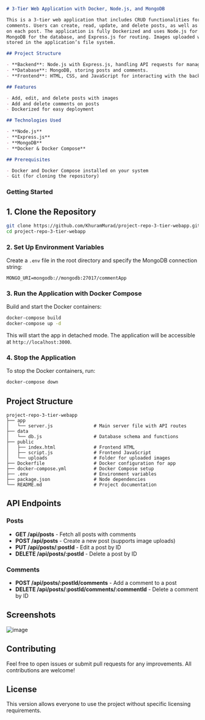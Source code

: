 ```markdown
# 3-Tier Web Application with Docker, Node.js, and MongoDB

This is a 3-tier web application that includes CRUD functionalities for posts and
comments. Users can create, read, update, and delete posts, as well as add comments
on each post. The application is fully Dockerized and uses Node.js for the backend,
MongoDB for the database, and Express.js for routing. Images uploaded with posts are
stored in the application’s file system.

## Project Structure

- **Backend**: Node.js with Express.js, handling API requests for managing posts and comments.
- **Database**: MongoDB, storing posts and comments.
- **Frontend**: HTML, CSS, and JavaScript for interacting with the backend.

## Features

- Add, edit, and delete posts with images
- Add and delete comments on posts
- Dockerized for easy deployment

## Technologies Used

- **Node.js**
- **Express.js**
- **MongoDB**
- **Docker & Docker Compose**

## Prerequisites

- Docker and Docker Compose installed on your system
- Git (for cloning the repository)
```
### Getting Started

## 1. Clone the Repository

```bash
git clone https://github.com/KhuramMurad/project-repo-3-tier-webapp.git
cd project-repo-3-tier-webapp
```

### 2. Set Up Environment Variables

Create a `.env` file in the root directory and specify the MongoDB connection string:

```plaintext
MONGO_URI=mongodb://mongodb:27017/commentApp
```

### 3. Run the Application with Docker Compose

Build and start the Docker containers:

```bash
docker-compose build
docker-compose up -d
```

This will start the app in detached mode. The application will be accessible at `http://localhost:3000`.

### 4. Stop the Application

To stop the Docker containers, run:

```bash
docker-compose down
```

## Project Structure
```
project-repo-3-tier-webapp
├── app
│   └── server.js               # Main server file with API routes
├── data
│   └── db.js                   # Database schema and functions
├── public
│   ├── index.html              # Frontend HTML
│   ├── script.js               # Frontend JavaScript
│   └── uploads                 # Folder for uploaded images
├── Dockerfile                  # Docker configuration for app
├── docker-compose.yml          # Docker Compose setup
├── .env                        # Environment variables
├── package.json                # Node dependencies
└── README.md                   # Project documentation
```
## API Endpoints

### Posts

- **GET /api/posts** - Fetch all posts with comments
- **POST /api/posts** - Create a new post (supports image uploads)
- **PUT /api/posts/:postId** - Edit a post by ID
- **DELETE /api/posts/:postId** - Delete a post by ID

### Comments

- **POST /api/posts/:postId/comments** - Add a comment to a post
- **DELETE /api/posts/:postId/comments/:commentId** - Delete a comment by ID

## Screenshots

![image](https://github.com/user-attachments/assets/bc9f9952-4bb6-41c5-8a04-9fc287377b91)

## Contributing

Feel free to open issues or submit pull requests for any improvements. All contributions are welcome!

## License

This version allows everyone to use the project without specific licensing requirements.
